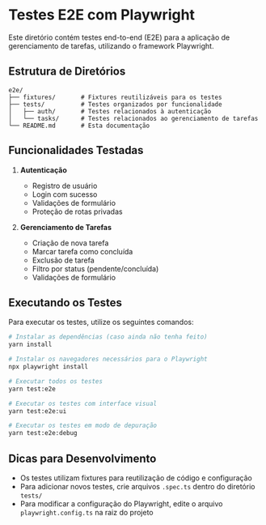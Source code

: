 # Testes E2E com Playwright

Este diretório contém testes end-to-end (E2E) para a aplicação de gerenciamento de tarefas, utilizando o framework Playwright.

## Estrutura de Diretórios

```
e2e/
├── fixtures/       # Fixtures reutilizáveis para os testes
├── tests/          # Testes organizados por funcionalidade
│   ├── auth/       # Testes relacionados à autenticação
│   └── tasks/      # Testes relacionados ao gerenciamento de tarefas
└── README.md       # Esta documentação
```

## Funcionalidades Testadas

1. **Autenticação**
   - Registro de usuário
   - Login com sucesso
   - Validações de formulário
   - Proteção de rotas privadas

2. **Gerenciamento de Tarefas**
   - Criação de nova tarefa
   - Marcar tarefa como concluída
   - Exclusão de tarefa
   - Filtro por status (pendente/concluída)
   - Validações de formulário

## Executando os Testes

Para executar os testes, utilize os seguintes comandos:

```bash
# Instalar as dependências (caso ainda não tenha feito)
yarn install

# Instalar os navegadores necessários para o Playwright
npx playwright install

# Executar todos os testes
yarn test:e2e

# Executar os testes com interface visual
yarn test:e2e:ui

# Executar os testes em modo de depuração
yarn test:e2e:debug
```

## Dicas para Desenvolvimento

- Os testes utilizam fixtures para reutilização de código e configuração
- Para adicionar novos testes, crie arquivos `.spec.ts` dentro do diretório `tests/`
- Para modificar a configuração do Playwright, edite o arquivo `playwright.config.ts` na raiz do projeto
